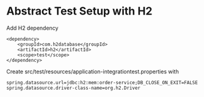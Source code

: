 # Abstract Test Setup with H2
Add H2 dependency

    <dependency>
		<groupId>com.h2database</groupId>
		<artifactId>h2</artifactId>
		<scope>test</scope>
	</dependency>

Create src/test/resources/application-integrationtest.properties with

    spring.datasource.url=jdbc:h2:mem:order-service;DB_CLOSE_ON_EXIT=FALSE
    spring.datasource.driver-class-name=org.h2.Driver
